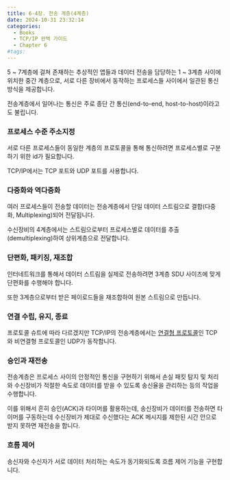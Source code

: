 ```yaml
---
title: 6-4장. 전송 계층(4계층)
date: 2024-10-31 23:32:14
categories:
  - Books
  - TCP/IP 완벽 가이드
  - Chapter 6
#tags:
---
```

5 ~ 7계층에 걸쳐 존재하는 추상적인 앱들과 데이터 전송을 담당하는 1 ~ 3계층 사이에 위치한 중간 계층으로, 서로 다른 장비에서 동작하는 프로세스들 사이에서 일관된 통신방식을 제공합니다.

전송계층에서 일어나는 통신은 주로 종단 간 통신(end-to-end, host-to-host)이라고도 불립니다.

### 프로세스 수준 주소지정

서로 다른 프로세스들이 동일한 계층의 프로토콜을 통해 통신하려면 프로세스별로 구분하기 위한 id가 필요합니다.

TCP/IP에서는 TCP 포트와 UDP 포트를 사용합니다.

### 다중화와 역다중화

여러 프로세스들이 전송할 데이터는 전송계층에서 단일 데이터 스트림으로 결합(다중화, Multiplexing)되어 전달됩니다.

수신장비의 4계층에서는 스트림으로부터 프로세스별로 데이터를 추출(demultiplexing)하여 상위계층으로 전달합니다.

### 단편화, 패키징, 재조합

인터네트워크를 통해서 데이터 스트림을 실제로 전송하려면 3계층 SDU 사이즈에 맞게 단편화를 수행해야 합니다.

또한 3계층으로부터 받은 페이로드들을 재조합하여 원본 스트림으로 만듭니다.

### 연결 수립, 유지, 종료

프로토콜 슈트에 따라 다르겠지만 TCP/IP의 전송계층에서는 [연결형 프로토콜](../chapter-1-2)인 TCP와 비연결형 프로토콜인 UDP가 동작합니다.

### 승인과 재전송

전송계층은 프로세스 사이의 안정적인 통신을 구현하기 위해서 손실 패킷 탐지 및 처리와 수신장비가 적절한 속도로 데이터를 받을 수 있도록 송신율을 관리하는 등의 작업을 수행합니다.

이를 위해서 흔히 승인(ACK)과 타이머를 활용하는데, 송신장비가 데이터를 전송하면 타이머를 구동하는데 수신장비가 제대로 수신했다는 ACK 메시지를 제한된 시간 안으로 받지 못하면 재전송을 합니다.

### 흐름 제어

송신자와 수신자가 서로 데이터 처리하는 속도가 동기화되도록 흐름 제어 기능을 구현합니다.

